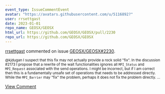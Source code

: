 ```yaml
---
event_type: IssueCommentEvent
avatar: "https://avatars.githubusercontent.com/u/5116892?"
user: rrsettgast
date: 2023-01-01
repo_name: GEOSX/GEOSX
html_url: https://github.com/GEOSX/GEOSX/pull/2230
repo_url: https://github.com/GEOSX/GEOSX
---
```


<a href='https://github.com/rrsettgast' target='_blank'>rrsettgast</a> commented on issue <a href='https://github.com/GEOSX/GEOSX/pull/2230' target='_blank'>GEOSX/GEOSX#2230</a>.

<small>@kjdugan I suspect that this fix may not actually provide a rock solid "fix". In the discussion #2173 I propose that a rewrite of the wait functionalities ignores  all `MPI_Status` and `MPI_Request` associated with the send operations. I might be incorrect, but if I am correct then this is a fundamentally unsafe set of operations that needs to be addressed directly. While the `MPI_Barrier` may "fix" the problem, perhaps it does not fix the problem directly. ...</small>

<a href='https://github.com/GEOSX/GEOSX/pull/2230' target='_blank'>View Comment</a>